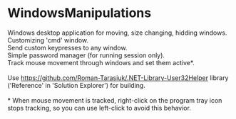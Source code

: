 # WindowsManipulations

Windows desktop application for moving, size changing, hidding windows.<br>
Customizing 'cmd' window.<br>
Send custom keypresses to any window.<br>
Simple password manager (for running session only).<br>
Track mouse movement through windows and set them active&#42;.<br>
<br>
Use https://github.com/Roman-Tarasiuk/.NET-Library-User32Helper library ('Reference' in 'Solution Explorer') for building.
<br>
<br>
&#42; When mouse movement is tracked, right-click on the program tray icon stops tracking, so you can use left-click to avoid this behavior.
